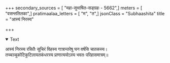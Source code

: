 +++
secondary_sources = [ "महा-सुभाषित-सङ्ग्रहः - 5662",]
meters = [ "वसन्ततिलका",]
pratimaalaa_letters = [ "म", "त",]
jsonClass = "Subhaashita"
title = "आस्यं निरस्य"

+++

<details open><summary>Text</summary>

आस्यं निरस्य रसितैः सुचिरं विहस्य गात्रान्तरेषु घन वर्षसि चातकस्य।  
तच्चञ्चुकोटिकुटिलायतकंधरस्य प्राणात्ययोऽस्य भवतः परिहासमात्रम्॥
</details>
